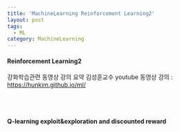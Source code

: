 ```yaml
---
title: 'MachineLearning Reinforcement Learning2'
layout: post
tags:
  - ML
category: MachineLearning
---
```

#### Reinforcement Learning2
강화학습관련 동영상 강의 요약
김성훈교수 youtube 동영상 강의 : https://hunkim.github.io/ml/

<br><br>

#### Q-learning exploit&exploration and discounted reward
